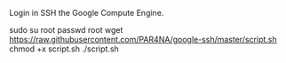 Login in SSH the Google Compute Engine.

sudo su root
passwd root
wget https://raw.githubusercontent.com/PAR4NA/google-ssh/master/script.sh
chmod +x script.sh
./script.sh
